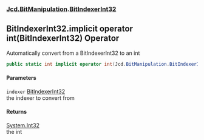 ### [Jcd.BitManipulation](Jcd_BitManipulation.md 'Jcd.BitManipulation').[BitIndexerInt32](Jcd_BitManipulation_BitIndexerInt32.md 'Jcd.BitManipulation.BitIndexerInt32')
## BitIndexerInt32.implicit operator int(BitIndexerInt32) Operator
Automatically convert from a BitIndexerInt32 to an int  
```csharp
public static int implicit operator int(Jcd.BitManipulation.BitIndexerInt32 indexer);
```
#### Parameters
<a name='Jcd_BitManipulation_BitIndexerInt32_op_Implicitint(Jcd_BitManipulation_BitIndexerInt32)_indexer'></a>
`indexer` [BitIndexerInt32](Jcd_BitManipulation_BitIndexerInt32.md 'Jcd.BitManipulation.BitIndexerInt32')  
the indexer to convert from
  
#### Returns
[System.Int32](https://docs.microsoft.com/en-us/dotnet/api/System.Int32 'System.Int32')  
the int
